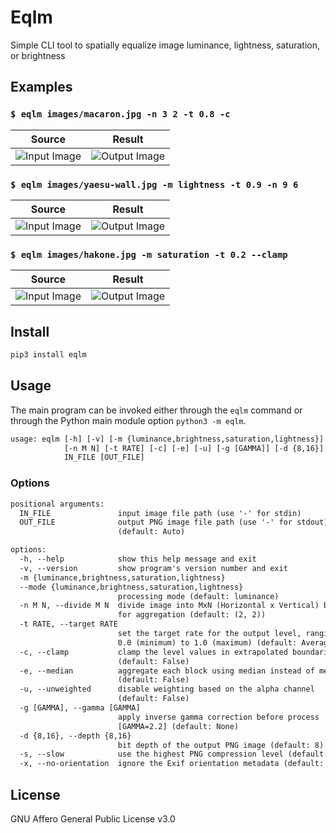 # Eqlm

Simple CLI tool to spatially equalize image luminance, lightness, saturation, or brightness

## Examples

### `$ eqlm images/macaron.jpg -n 3 2 -t 0.8 -c`

| Source                             | Result                                   |
| ---------------------------------- | ---------------------------------------- |
| ![Input Image](images/macaron.jpg) | ![Output Image](images/macaron-eqlm.png) |

### `$ eqlm images/yaesu-wall.jpg -m lightness -t 0.9 -n 9 6`

| Source                                | Result                                      |
| ------------------------------------- | ------------------------------------------- |
| ![Input Image](images/yaesu-wall.jpg) | ![Output Image](images/yaesu-wall-eqlm.jpg) |

### `$ eqlm images/hakone.jpg -m saturation -t 0.2 --clamp`

| Source                            | Result                                  |
| --------------------------------- | --------------------------------------- |
| ![Input Image](images/hakone.jpg) | ![Output Image](images/hakone-eqlm.jpg) |

## Install

```sh
pip3 install eqlm
```

## Usage

The main program can be invoked either through the `eqlm` command or through the Python main module option `python3 -m eqlm`.

```txt
usage: eqlm [-h] [-v] [-m {luminance,brightness,saturation,lightness}]
            [-n M N] [-t RATE] [-c] [-e] [-u] [-g [GAMMA]] [-d {8,16}] [-s] [-x]
            IN_FILE [OUT_FILE]
```

### Options

```txt
positional arguments:
  IN_FILE               input image file path (use '-' for stdin)
  OUT_FILE              output PNG image file path (use '-' for stdout)
                        (default: Auto)

options:
  -h, --help            show this help message and exit
  -v, --version         show program's version number and exit
  -m {luminance,brightness,saturation,lightness}
  --mode {luminance,brightness,saturation,lightness}
                        processing mode (default: luminance)
  -n M N, --divide M N  divide image into MxN (Horizontal x Vertical) blocks
                        for aggregation (default: (2, 2))
  -t RATE, --target RATE
                        set the target rate for the output level, ranging from
                        0.0 (minimum) to 1.0 (maximum) (default: Average)
  -c, --clamp           clamp the level values in extrapolated boundaries
                        (default: False)
  -e, --median          aggregate each block using median instead of mean
                        (default: False)
  -u, --unweighted      disable weighting based on the alpha channel
                        (default: False)
  -g [GAMMA], --gamma [GAMMA]
                        apply inverse gamma correction before process
                        [GAMMA=2.2] (default: None)
  -d {8,16}, --depth {8,16}
                        bit depth of the output PNG image (default: 8)
  -s, --slow            use the highest PNG compression level (default: False)
  -x, --no-orientation  ignore the Exif orientation metadata (default: False)
```

## License

GNU Affero General Public License v3.0
